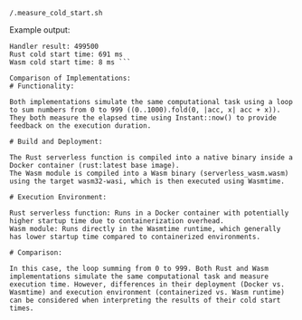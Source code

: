 
``` /.measure_cold_start.sh ```

Example output: 
``` Time elapsed in expensive_function() is: 49ns
Handler result: 499500
Rust cold start time: 691 ms
Wasm cold start time: 8 ms ```

Comparison of Implementations:
# Functionality:

Both implementations simulate the same computational task using a loop to sum numbers from 0 to 999 ((0..1000).fold(0, |acc, x| acc + x)).
They both measure the elapsed time using Instant::now() to provide feedback on the execution duration.

# Build and Deployment:

The Rust serverless function is compiled into a native binary inside a Docker container (rust:latest base image).
The Wasm module is compiled into a Wasm binary (serverless_wasm.wasm) using the target wasm32-wasi, which is then executed using Wasmtime.

# Execution Environment:

Rust serverless function: Runs in a Docker container with potentially higher startup time due to containerization overhead.
Wasm module: Runs directly in the Wasmtime runtime, which generally has lower startup time compared to containerized environments.

# Comparison:

In this case, the loop summing from 0 to 999. Both Rust and Wasm implementations simulate the same computational task and measure execution time. However, differences in their deployment (Docker vs. Wasmtime) and execution environment (containerized vs. Wasm runtime) can be considered when interpreting the results of their cold start times.

